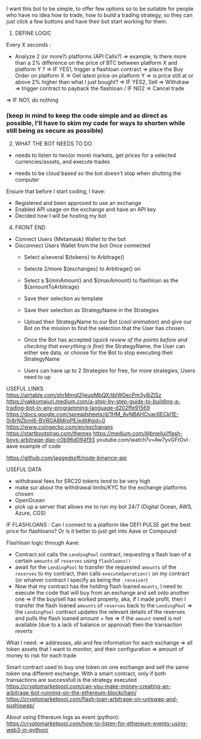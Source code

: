 I want this bot to be simple, to offer few options so to be suitable for people who have no idea
   how to trade, how to build a trading strategy, so they can just click a few buttons and have
   their bot start working for them.

1. DEFINE LOGIC

Every X seconds :

- Analyze 2 (or more?) platforms (API Calls?) => example, Is there more than a 2% difference on the price of BTC between platform X and platform Y ? => IF YES1, trigger a flashloan contract => place the Buy Order on platform X => Get latest price on platform Y => is price still at or above 2% higher than what I just bought? => IF YES2, Sell => Withdraw => trigger contract to payback the flashloan / IF NO2 => Cancel trade

=> IF NO1, do nothing


### (keep in mind to keep the code simple and as direct as possible, I'll have to skim my code for ways to shorten while still being as secure as possible)

2. WHAT THE BOT NEEDS TO DO

- needs to listen to two(or more) markets, get prices for a selected currencies/assets, and execute trades

- needs to be cloud based so the bot doesn't stop when shutting the computer

Ensure that before I start coding, I have:

- Registered and been approved to use an exchange
- Enabled API usage on the exchange and have an API key
- Decided how I will be hosting my bot

4. FRONT END

- Connect Users {Metamask} Wallet to the bot
- Disconnect Users Wallet from the bot
  Once connected
  - Select a/several ${tokens} to Arbitrage()
  - Selecte 2/more ${exchanges} to Arbitrage() on
  - Select a ${minAmount} and ${maxAmount} to flashloan as the ${amountToArbitrage}
  - Save their selection as template
  - Save their selection as StrategyName in the Strategies 
  - Upload their StrategyName to our Bot (*cool animation*) and give our Bot on the mission to find the selection that the User has chosen.

  - Once the Bot has accepted (*quick review of the points before and checking that everything is fine*) the StrategyName, the User can either see data, or choose for the Bot to stop executing their StrategyName

  - Users can have up to 2 Strategies for free, for more strategies, Users need to up








USEFUL LINKS
https://airtable.com/shrMmgI2ljeugMbQX/tblW0ecPm3y8jZlSz
https://yakkomajuri.medium.com/a-step-by-step-guide-to-building-a-trading-bot-in-any-programming-language-d202ffe91569
https://docs.google.com/spreadsheets/d/1HM_AvNBAHOvac6ECkl1E-0r8rNZbml6-BVRGA8MroPE/edit#gid=0
https://www.coingecko.com/en/exchanges
https://startbootstrap.com/themes
https://medium.com/@bneiluj/flash-boys-arbitrage-dao-c0b96d094f93
youtube.com/watch?v=Aw7yvGFtOvI : aave example of code

https://github.com/jaggedsoft/node-binance-api

USEFUL DATA

- withdrawal fees for ERC20 tokens tend to be very high
- make sur about the withdrawal limits/KYC for the exchange platforms chosen
- OpenOcean
- pick up a server that allows me to run my bot 24/7 (Digital Ocean, AWS, Azure, CGS)

IF FLASHLOANS : Can I connect to a platform like DEFI PULSE get the best price for flashloans?
Or is it better to just get into Aave or Compound

Flashloan logic through Aave:

- Contract.sol calls the `LendingPool` contract, requesting a flash loan of a certain `amounts` of `reserves` using `flashloans()`
- await for the `LendingPool` to transfer the requested `amounts` of the `reserves` to my contract, then calls `executeOperation()` on my contract (or whatver contract I specify as being the `_receiver`)
- Now that my contract has the holding flash loaned `mounts`, I need to execute the code that will buy from an exchange and sell onto another one
  => if the buy/sell has worked properly, aka, if I made profit, then I transfer the flash loaned `amounts` of `reserves` back to the `LendingPool`
  => the `LendingPool` contract updates the relevant details of the reserves and pulls the flash loaned amount + fee
  => if the `amount` owed is not available (due to a lack of balance or approval) then the transaction reverts

What I need:
=> addresses, abi and fee information for each exchange
=> all token assets that I want to monitor, and their configuration
=> amount of money to risk for each trade

Smart contract used to buy one token on one exchange and sell the same token ona different exchange.
With a smart contract, only if both transactions are successfull is the strategy executed
https://cryptomarketpool.com/can-you-make-money-creating-an-arbitrage-bot-running-on-the-ethereum-blockchain/
https://cryptomarketpool.com/flash-loan-arbitrage-on-uniswap-and-sushiswap/

About using Ethereum logs as event (python):
https://cryptomarketpool.com/how-to-listen-for-ethereum-events-using-web3-in-python/


